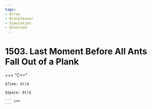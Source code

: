 ```yaml
---
tags:
- Array
- Brainteaser
- Simulation
- Unsolved
---
```



# 1503. Last Moment Before All Ants Fall Out of a Plank

=== "C++"

    $Time: O()$

    $Space: O()$

    ``` c++
    ```